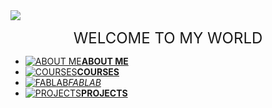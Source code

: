 <img src="http://www.freepngimg.com/download/networking/1-2-networking-free-download-png.png">
<p align="center">
<font size="+2">
WELCOME TO MY WORLD
</font>
</p>



- [![ABOUT ME](https://cdn2.iconfinder.com/data/icons/picol-vector/32/data_privacy-32.png )**ABOUT ME**](aboutme)
- [![COURSES](https://cdn3.iconfinder.com/data/icons/document-icons-7/512/BT_binder-32.png)**COURSES**](courses)
 - [![FABLAB](https://cdn4.iconfinder.com/data/icons/essential-app-1/16/server-web-hosting-storage-data-32.png)*FABLAB*](fablab)
- [![PROJECTS](https://cdn04.iconfinder.com/data/icons/essential-app-1/16/cluster-data-group-organize-32.png)**PROJECTS**](projects)
